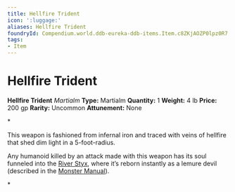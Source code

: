 ```yaml
---
title: Hellfire Trident
icon: ':luggage:'
aliases: Hellfire Trident
foundryId: Compendium.world.ddb-eureka-ddb-items.Item.c8ZKjAOZP0lpz0R7
tags:
- Item
---
```


# Hellfire Trident

**Hellfire Trident**
_Martialm_
**Type:** Martialm
**Quantity:** 1
**Weight:** 4 lb
**Price:** 200 gp
**Rarity:** Uncommon
**Attunement:** None

*<p>This weapon is fashioned from infernal iron and traced with veins of hellfire that shed dim light in a 5-foot-radius.

Any humanoid killed by an attack made with this weapon has its soul funneled into the <a href="https://www.dndbeyond.com/sources/bgdia/avernus#RiverStyx">River Styx</a>, where it’s reborn instantly as a lemure devil (described in the <a href="https://www.dndbeyond.com/sources/mm">Monster Manual</a>).</p>*